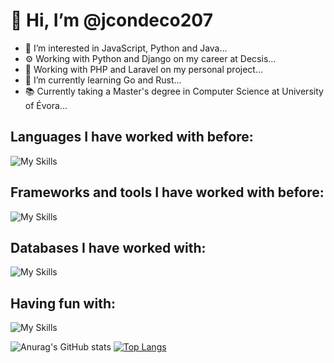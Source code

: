 # 👋 Hi, I’m @jcondeco207
- 👀 I’m interested in JavaScript, Python and Java...
- ⚙️ Working with Python and Django on my career at Decsis...
- 🖖 Working with PHP and Laravel on my personal project...
- 🌱 I’m currently learning Go and Rust...
- 📚 Currently taking a Master's degree in Computer Science at University of Évora...

## Languages I have worked with before:
![My Skills](https://skills.thijs.gg/icons?i=js,ts,java,c,cpp,cs,py,php,go,html,css,dart,kotlin,markdown,swift)

## Frameworks and tools I have worked with before:
![My Skills](https://skills.thijs.gg/icons?i=react,nodejs,dotnet,spring,electron,flutter,laravel,django,git,docker,gradle,maven,postman,bootstrap,tailwind)

## Databases I have worked with:
![My Skills](https://skills.thijs.gg/icons?i=postgres,mysql,mongodb,redis)

## Having fun with:
![My Skills](https://skills.thijs.gg/icons?i=raspberrypi)

![Anurag's GitHub stats](https://github-readme-stats-sigma-five.vercel.app/api?username=jcondeco207&count_private=true&show_icons=true&theme=tokyonight)
[![Top Langs](https://github-readme-stats.vercel.app/api/top-langs/?username=jcondeco207&layout=compact&count_private=true&theme=tokyonight&langs_count=8)](https://github.com/anuraghazra/github-readme-stats)

<!--[![Top Langs](https://github-readme-stats.vercel.app/api/top-langs/?username=jcondeco207&count_private=true&layout=compact&theme=tokyonight)](https://github.com/anuraghazra/github-readme-stats)-->

<!---
jcondeco207/jcondeco207 is a ✨ special ✨ repository because its `README.md` (this file) appears on your GitHub profile.
You can click the Preview link to take a look at your changes.
--->


